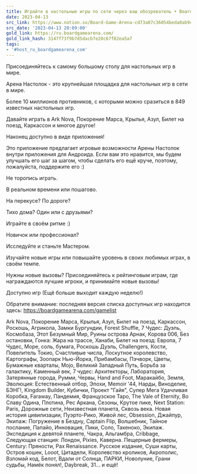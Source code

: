 ```yaml
---
title: Играйте в настольные игры по сети через ваш обозреватель • Board Game Arena
date: 2023-04-13
src_link: https://www.notion.so/Board-Game-Arena-cd73a07c36054beda0ab9c7057e4507b
src_date: '2023-04-13 20:09:00'
gold_link: https://ru.boardgamearena.com/
gold_link_hash: 3147f73f9b7d5dacb7e20c67f82ea5a7
tags:
- '#host_ru_boardgamearena_com'
---
```



Присоединяйтесь к самому большому столу для настольных игр в мире.  
  

 Арена Настолок - это крупнейшая площадка для настольных игр в сети в мире.  

 Более 10 миллионов противников, с которыми можно сразиться в 849 известных настольных игр.  

 Давайте играть в Ark Nova, Покорение Марса, Крылья, Азул, Билет на поезд, Каркассон и многое другое!  

  
  

 Наконец доступно в виде приложения!  

  

 Это приложение предлагает игровые возможности Арены Настолок внутри приложения для Андроида. Если вам это нравится, мы будем улучшать его шаг за шагом, чтобы сделать его ещё круче, поэтому, пожалуйста, поддержите его :)  

  
  

 Не торопись играть.  

  

 В реальном времени или пошагово.  

 На перекусе? По дороге?  

 Тихо дома? 
 Один или с друзьями?  
  

 Играйте в своём ритме :)  

  
  

Новичок или профессионал?   
  

 Исследуйте и станьте Мастером.  

 Изучайте новые игры или повышайте уровень в своих любимых играх, в своём темпе.  

 Нужны новые вызовы? Присоединяйтесь к рейтинговым играм, где награждаются лучшие игроки, и принимайте новые вызовы!  

  

  

 Доступно игр (Ещё больше выходит каждую неделю!)  

  

 Обратите внимание: последняя версия списка доступных игр находится здесь: https://boardgamearena.com/gamelist  

  

 Ark Nova, Покорение Марса, Крылья, Азул, Билет на поезд, Каркассон, Роскошь, Агрикола, Замки Бургундии, Forest Shuffle, 7 Чудес: Дуэль, Космобаза, Этот Безумный Мир, Руины острова Арнак, Корова 006, Без остановки, Гонка: Жара на трассе, Ханаби, Билет на поезд: Европа, 7 Чудес, Море, соль, бумага, Роскошь Дуэль, Challengers, Кости, Повелитель Токио, Счастливые числа, Лоскутное королевство, Картографы, Зоопарк Нью-Йорка, Прибамбасы, Пэчворк, Цветы, Бумажные кварталы, Mojo, Великий Западный Путь, Борьба за галактику, Каменный век, 7 чудес: Архитекторы, Лаборатория, Затерянные города, Румми, Червы, Hand and Foot, Маракайбо, Земля, Эволюция: Естественный отбор, Эпохи, Memoir '44, Нарды, Виноделие, БЭНГ!, Kingdom Builder, Кубички, Проект "Гайя", Супер Мега Удачливая Коробка, Faraway, Пандемия, Французское Таро, The Vale of Eternity, Во Славу Одина, Плотина, Рес Аркана, Сезоны, Крутое пике, Next Station: Paris, Дорожные сети, Неизвестная планета, Сквозь века. Новая история цивилизации, Пуэрто-Рико, Живой лес, Obsession, Джайпур, Экипаж: Погружение в Бездну, Captain Flip, Волшебник, Тайное послание, Папайо, Инновация, Пики, Соло, Такеноко, Экипаж. Экспедиция к девятой планете, Чакра, Альгамбра, Cribbage, Следующая станция: Лондон, Pixies, Каверна. Пещерные фермеры, Century: Пряности, Pax Renaissance. Русское издание, Суши карты, Остров кошек, Looot, Цитадели, Королевство кроликов, Акрополис, Взломай код, Белот, Вдали от Солнца, ПАРКИ, Новолуние, Грани судьбы, Намёк понял!, Daybreak, 31... и ещё!